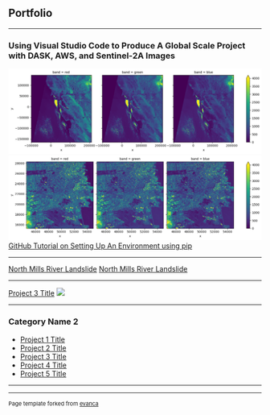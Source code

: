## Portfolio

---

### Using Visual Studio Code to Produce A Global Scale Project with DASK, AWS, and Sentinel-2A Images

<img src="images/RGB_Image_SanFrancisco.png"/>
<img src="images/rgb_showing_urbanhotspots.png"/>
<a href='https://github.com/geodegarmo/maxar_project'>GitHub Tutorial on Setting Up An Environment using pip</a>

---
[North Mills River Landslide](/sample_page)
<a href='https://sooners-my.sharepoint.com/:v:/r/personal/christopher_j_degarmo-1_ou_edu/Documents/Attachments/MappedLandslide_withDEMS2.mp4?csf=1&web=1&e=LYjyLx&nav=eyJyZWZlcnJhbEluZm8iOnsicmVmZXJyYWxBcHAiOiJTdHJlYW1XZWJBcHAiLCJyZWZlcnJhbFZpZXciOiJTaGFyZURpYWxvZy1MaW5rIiwicmVmZXJyYWxBcHBQbGF0Zm9ybSI6IldlYiIsInJlZmVycmFsTW9kZSI6InZpZXcifX0%3D'>North Mills River Landslide</a>

---
[Project 3 Title](http://example.com/)
<img src="images/dummy_thumbnail.jpg?raw=true"/>

---

### Category Name 2

- [Project 1 Title](http://example.com/)
- [Project 2 Title](http://example.com/)
- [Project 3 Title](http://example.com/)
- [Project 4 Title](http://example.com/)
- [Project 5 Title](http://example.com/)

---




---
<p style="font-size:11px">Page template forked from <a href="https://github.com/evanca/quick-portfolio">evanca</a></p>
<!-- Remove above link if you don't want to attibute -->
